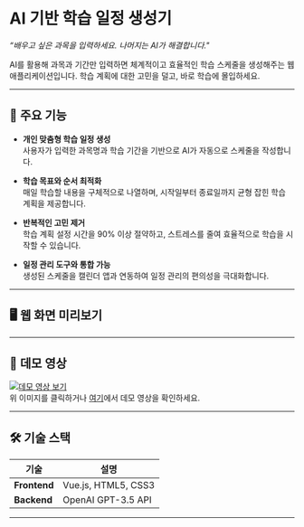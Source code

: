 # **AI 기반 학습 일정 생성기**
_“배우고 싶은 과목을 입력하세요. 나머지는 AI가 해결합니다."_  

AI를 활용해 과목과 기간만 입력하면 체계적이고 효율적인 학습 스케줄을 생성해주는 웹 애플리케이션입니다. 학습 계획에 대한 고민을 덜고, 바로 학습에 몰입하세요.

---

## 🚀 **주요 기능**

- **개인 맞춤형 학습 일정 생성**  
  사용자가 입력한 과목명과 학습 기간을 기반으로 AI가 자동으로 스케줄을 작성합니다.  

- **학습 목표와 순서 최적화**  
  매일 학습할 내용을 구체적으로 나열하며, 시작일부터 종료일까지 균형 잡힌 학습 계획을 제공합니다.  

- **반복적인 고민 제거**  
  학습 계획 설정 시간을 90% 이상 절약하고, 스트레스를 줄여 효율적으로 학습을 시작할 수 있습니다.  

- **일정 관리 도구와 통합 가능**  
  생성된 스케줄을 캘린더 앱과 연동하여 일정 관리의 편의성을 극대화합니다.  

---

## 🖥 **웹 화면 미리보기**


---

## 🎥 **데모 영상**

[![데모 영상 보기](https://via.placeholder.com/800x400?text=Demo+Video+Thumbnail)](https://your-video-url.com)  
위 이미지를 클릭하거나 [여기](https://your-video-url.com)에서 데모 영상을 확인하세요.  

---

## 🛠 **기술 스택**

| **기술**       | **설명**                    |
|----------------|----------------------------|
| **Frontend**  | Vue.js, HTML5, CSS3         |
| **Backend**   | OpenAI GPT-3.5 API          |

---

